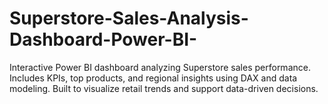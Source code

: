 # Superstore-Sales-Analysis-Dashboard-Power-BI-
Interactive Power BI dashboard analyzing Superstore sales performance. Includes KPIs, top products, and regional insights using DAX and data modeling. Built to visualize retail trends and support data-driven decisions.
